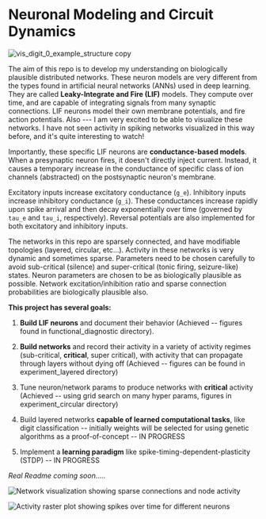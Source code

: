 # Neuronal Modeling and Circuit Dynamics

![vis_digit_0_example_structure copy](https://github.com/user-attachments/assets/13f5652c-879f-44b9-b498-9c60fdffd87c)

The aim of this repo is to develop my understanding on biologically plausible distributed networks. These neuron models are very different from the types found in artificial neural networks (ANNs) used in deep learning. They are called **Leaky-Integrate and Fire (LIF)** models. They compute over time, and are capable of integrating signals from many synaptic connections. LIF neurons model their own membrane potentials, and fire action potentials. Also --- I am very excited to be able to visualize these networks. I have not seen activity in spiking networks visualized in this way before, and it's quite interesting to watch!

Importantly, these specific LIF neurons are **conductance-based models**.
When a presynaptic neuron fires, it doesn't directly inject current. Instead, it causes a temporary increase in the conductance of specific class of ion channels (abstracted) on the postsynaptic neuron's membrane.

Excitatory inputs increase excitatory conductance (`g_e`).
Inhibitory inputs increase inhibitory conductance (`g_i`). These conductances increase rapidly upon spike arrival and then decay exponentially over time (governed by `tau_e` and `tau_i`, respectively). Reversal potentials are also implemented for both excitatory and inhibitory inputs.

The networks in this repo are sparsely connected, and have modifiable topologies (layered, circular, etc...). Activity in these networks is very dynamic and sometimes sparse. Parameters need to be chosen carefully to avoid sub-critical (silence) and super-critical (tonic firing, seizure-like) states. Neuron parameters are chosen to be as biologically plausible as possible. Network excitation/inhibition ratio and sparse connection probabilities are biologically plausible also.

**This project has several goals:**

1. **Build LIF neurons** and document their behavior (Achieved -- figures found in functional_diagnostic directory).

2. **Build networks** and record their activity in a variety of activity regimes (sub-critical, **critical**, super critical), with activity that can propagate through layers without dying off (Achieved -- figures can be found in experiment_layered directory)

3. Tune neuron/network params to produce networks with **critical** activity (Achieved -- using grid search on many hyper params, figures in experiment_circular directory)

4. Build layered networks **capable of learned computational tasks**, like digit classification -- initially weights will be selected for using genetic algorithms as a proof-of-concept -- IN PROGRESS

5. Implement a **learning paradigm** like spike-timing-dependent-plasticity (STDP) -- IN PROGRESS

*Real Readme coming soon.....*

![Network visualization showing sparse connections and node activity](https://github.com/user-attachments/assets/fee5d93d-233e-4405-a015-d074a1fd1ae4)

![Activity raster plot showing spikes over time for different neurons](https://github.com/user-attachments/assets/b932a870-d15c-4e6d-a424-508d8dde3f9e)



